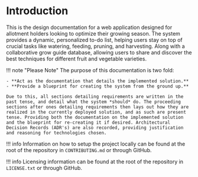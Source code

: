 # Introduction

This is the design documentation for a web application designed for allotment holders looking to optimize their growing season. The system provides a dynamic, personalized to-do list, helping users stay on top of crucial tasks like watering, feeding, pruning, and harvesting. Along with a collaborative grow guide database, allowing users to share and discover the best techniques for different fruit and vegetable varieties.

!!! note "Please Note"
    The purpose of this documentation is two fold:

    - **Act as the documentation that details the implemented solution.**
    - **Provide a blueprint for creating the system from the ground up.**

    Due to this, all sections detailing requirements are written in the past tense, and detail what the system *should* do. The proceeding sections after ones detailing requirements then lays out how they are realized in the currently deployed solution, and as such are present tense. Providing both the documentation on the implemented solution and the blueprint for re-creating it if desired. Architectural Decision Records (ADR's) are also recorded, providing justification and reasoning for technologies chosen.

!!! info
    Information on how to setup the project locally can be found at the root of the repository in `CONTRIBUTING.md` or through GitHub.

!!! info
    Licensing information can be found at the root of the repository in `LICENSE.txt` or through GitHub.